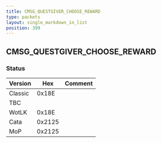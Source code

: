 ```yaml
---
title: CMSG_QUESTGIVER_CHOOSE_REWARD
type: packets
layout: single_markdown_in_list
position: 399
---
```


## CMSG_QUESTGIVER_CHOOSE_REWARD

### Status

Version    | Hex        | Comment
---------- | ---------- | ---------- 
Classic    | 0x18E      | 
TBC        |            | 
WotLK      | 0x18E      | 
Cata       | 0x2125     | 
MoP        | 0x2125     | 